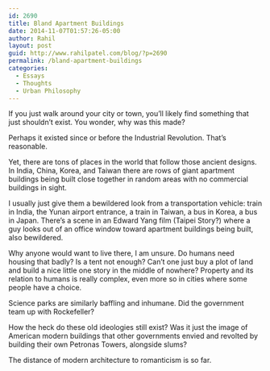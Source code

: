 ```yaml
---
id: 2690
title: Bland Apartment Buildings
date: 2014-11-07T01:57:26-05:00
author: Rahil
layout: post
guid: http://www.rahilpatel.com/blog/?p=2690
permalink: /bland-apartment-buildings
categories:
  - Essays
  - Thoughts
  - Urban Philosophy
---
```

If you just walk around your city or town, you&#8217;ll likely find something that just shouldn&#8217;t exist. You wonder, why was this made?

Perhaps it existed since or before the Industrial Revolution. That&#8217;s reasonable.

Yet, there are tons of places in the world that follow those ancient designs. In India, China, Korea, and Taiwan there are rows of giant apartment buildings being built close together in random areas with no commercial buildings in sight.

I usually just give them a bewildered look from a transportation vehicle: train in India, the Yunan airport entrance, a train in Taiwan, a bus in Korea, a bus in Japan. There&#8217;s a scene in an Edward Yang film (Taipei Story?) where a guy looks out of an office window toward apartment buildings being built, also bewildered.

Why anyone would want to live there, I am unsure. Do humans need housing that badly? Is a tent not enough? Can&#8217;t one just buy a plot of land and build a nice little one story in the middle of nowhere? Property and its relation to humans is really complex, even more so in cities where some people have a choice.

Science parks are similarly baffling and inhumane. Did the government team up with Rockefeller?

How the heck do these old ideologies still exist? Was it just the image of American modern buildings that other governments envied and revolted by building their own Petronas Towers, alongside slums?

The distance of modern architecture to romanticism is so far.